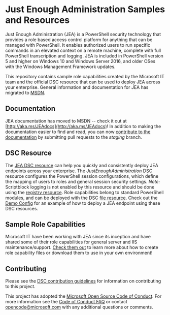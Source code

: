 # Just Enough Administration Samples and Resources
Just Enough Administration (JEA) is a PowerShell security technology that provides a role based access control platform for anything that can be managed with PowerShell.
It enables authorized users to run specific commands in an elevated context on a remote machine, complete with full PowerShell transcription and logging.
JEA is included in PowerShell version 5 and higher on Windows 10 and Windows Server 2016, and older OSes with the Windows Management Framework updates.

This repository contains sample role capabilities created by the Microsoft IT team and the official DSC resource that can be used to deploy JEA across your enterprise.
General information and documentation for JEA has migrated to [MSDN](http://aka.ms/JEAdocs).

## Documentation
JEA documentation has moved to MSDN -- check it out at [http://aka.ms/JEAdocs](http://aka.ms/JEAdocs)!
In addition to making the documentation easier to find and read, you can now [contribute to the documentation](https://github.com/PowerShell/PowerShell-Docs/blob/staging/CONTRIBUTING.md) by submitting pull requests to the *staging* branch.

## DSC Resource
The [JEA DSC resource](./DSC%20Resource) can help you quickly and consistently deploy JEA endpoints across your enterprise.
The *JustEnoughAdministration* DSC resource configures the PowerShell session configurations, which define the mapping of users to roles and general session security settings. *Note:* Scriptblock logging is not enabled by this resource and should be done using the [registry resource](https://docs.microsoft.com/en-us/powershell/dsc/registryresource).
Role capabilities belong to standard PowerShell modules, and can be deployed with the DSC [file resource](https://msdn.microsoft.com/en-us/PowerShell/DSC/fileResource).
Check out the [Demo Config](./DSC%20Resource/DemoConfig.ps1) for an example of how to deploy a JEA endpoint using these DSC resources.

## Sample Role Capabilities
Microsoft IT have been working with JEA since its inception and have shared some of their role capabilities for general server and IIS maintenance/support.
[Check them out](./Samples) to learn more about how to create role capability files or download them to use in your own environment!

## Contributing
Please see the [DSC contribution guidelines](https://github.com/PowerShell/DscResources/blob/master/CONTRIBUTING.md) for information on contributing to this project.

This project has adopted the [Microsoft Open Source Code of Conduct](https://opensource.microsoft.com/codeofconduct/).
For more information see the [Code of Conduct FAQ](https://opensource.microsoft.com/codeofconduct/faq/) or contact [opencode@microsoft.com](mailto:opencode@microsoft.com) with any additional questions or comments.
